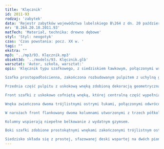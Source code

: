 ```yaml
---
title: 'Klęcznik'
id: 2011-93
rodzaj: 'zabytek'
data: 'Rejestr zabytków województwa lubelskiego B\264 z dn. 20 października 2011 r. '
nr: 'B.264.20.10.2011.93'
matTech: 'Materiał, technika: drewno dębowe'
styl: 'Styl: neogotyk'
czas: 'Czas powstania: pocz. XX w. '
tagi: ""
ekstra: ""
mp3: '../mp3/93. Klęcznik.mp3'
obiekt3d: '../models/93. Klęcznik.glb'
warsztat: 'Autor, szkoła, warsztat:'
opis: 'Klęcznik typu szafkowego, z siedziskiem ławkowym, połączonymi wspólnym podestem. 

Szafka prostopadłościenna, zakończona rozbudowanym pulpitem z uchylną górną częścią. 

Przednia część pulpitu z uskokową wnęką zdobioną dekoracją geometryczną, z oculusem na osi wypełnionym główką kwiatową. 

Front szafki z uskokowo cofniętą wnęką, której centralną część wypełnia stylizowany monogram IHS z krzyżem. 

Wnęka zwieńczona dwoma trójlistnymi ostrymi łukami, połączonymi odwróconą lilią andegaweńską. 

W narożach front flankowany dwoma kolumnami utworzonymi z trzech półkolumn, zwieńczonych głowicami w kształcie połączonych trzech żabek. 

Kolumny wspierają niepełne belkowanie z wydatnym gzymsem. 

Boki szafki zdobione prostokątnymi wnękami zakończonymi trójlistnym ostrym łukiem. 

Siedzisko składa się z prostej, sfazowanej deski wspartej na dwóch pionowych deskach, której górne krawędzie wycięte są w dekoracyjne kształty.'
---
```




